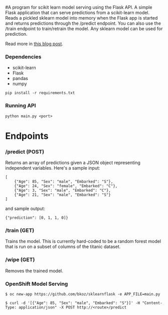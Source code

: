 #A program for scikit learn model serving using the Flask API.
A simple Flask application that can serve predictions from a scikit-learn model. 
Reads a pickled sklearn model into memory when the Flask app is started and returns predictions through the /predict endpoint. You can also use the /train endpoint to train/retrain the model. Any sklearn model can be used for prediction.

Read more in [this blog post](https://medium.com/@amirziai/a-flask-api-for-serving-scikit-learn-models-c8bcdaa41daa).

### Dependencies
- scikit-learn
- Flask
- pandas
- numpy

```
pip install -r requirements.txt
```

### Running API
```
python main.py <port>
```

# Endpoints
### /predict (POST)
Returns an array of predictions given a JSON object representing independent variables. Here's a sample input:
```
[
    {"Age": 85, "Sex": "male", "Embarked": "S"},
    {"Age": 24, "Sex": "female", "Embarked": "C"},
    {"Age": 3, "Sex": "male", "Embarked": "C"},
    {"Age": 21, "Sex": "male", "Embarked": "S"}
]
```

and sample output:
```
{"prediction": [0, 1, 1, 0]}
```

### /train (GET)
Trains the model. This is currently hard-coded to be a random forest model that is run on a subset of columns of the titanic dataset.

### /wipe (GET)
Removes the trained model.

### OpenShift Model Serving

```
$ oc new-app https://github.com/bkoz/sklearnflask -e APP_FILE=main.py

$ curl -d '[{"Age": 85, "Sex": "male", "Embarked": "S"}]' -H "Content-Type: application/json" -X POST http://<route>/predict
```

